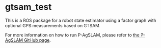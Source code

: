 # gtsam_test

This is a ROS package for a robot state estimator using a factor graph with optional GPS measurements based on GTSAM.

For more information on how to run P-AgSLAM, please refer to [the P-AgSLAM GitHub page](https://github.com/kimkt0408/pagslam.git).